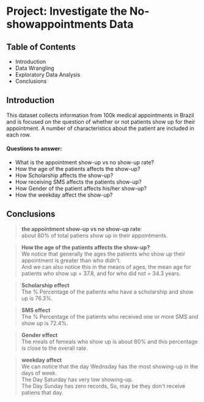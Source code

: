 # Project: Investigate the No-showappointments Data

## Table of Contents
<ul>
<li>Introduction</li>
<li>Data Wrangling</li>
<li>Exploratory Data Analysis</li>
<li>Conclusions</li>
</ul>

## Introduction

This dataset collects information
from 100k medical appointments in
Brazil and is focused on the question
of whether or not patients show up
for their appointment. A number of
characteristics about the patient are
included in each row.

#### Questions to answer: 
* What is the appointment show-up vs no show-up rate?
* How the age of the patients affects the show-up? 
* How Scholarship affects the show-up?
* How receiving SMS affects the patients show-up?
* How Gender of the patient affects his/her show-up?
* How the weekday affect the show-up?



## Conclusions

> **the appointment show-up vs no show-up rate**: <br /> about 80% of total patiens show up in their appointments.

> **How the age of the patients affects the show-up?** <br />
We notice that generally the ages the patients who show up their appointment is greater than who didn't. <br />
And we can also notice this in the means of ages, the mean age for patients who show up = 37.8, and for who did not = 34.3 years. <br />

> **Scholarship effect** <br /> 
The % Percentage of the patients who have a scholarship and show up is 76.3%.

> **SMS effect** <br />
The % Percentage of the patients who received one or more SMS  and show up is 72.4%.

> **Gender effect**<br />
The meals of femeals who show up is about 80% and this percentage is close to the overall rate.

> **weekday affect** <br />
We can notice that the day Wednsday has the most showing-up in the days of week. <br />
The Day Saturday has very low showing-up.<br />
The Day Sunday has zero records, So, may be they don't receive patiens that day.
